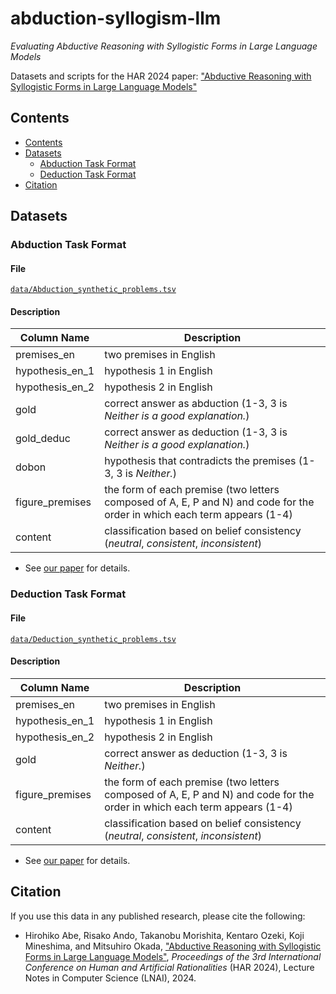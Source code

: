 # abduction-syllogism-llm
_Evaluating Abductive Reasoning with Syllogistic Forms in Large Language Models_

Datasets and scripts for the HAR 2024 paper: ["Abductive Reasoning with Syllogistic Forms in Large Language Models"]()

## Contents

- [Contents](#contents)
- [Datasets](#datasets)
  - [Abduction Task Format](#abduction-task-format)
  - [Deduction Task Format](#deduction-task-format)
- [Citation](#citation)

## Datasets

### Abduction Task Format

#### File

[`data/Abduction_synthetic_problems.tsv`](https://github.com/kmineshima/abduction-syllogism-llm/blob/main/data/Abduction_synthetic_problems.tsv)

#### Description

| Column Name | Description |
| ---- | ---- |
| premises_en | two premises in English |
| hypothesis_en_1 | hypothesis 1 in English |
| hypothesis_en_2 | hypothesis 2 in English |
| gold | correct answer as abduction (1-3, 3 is *Neither is a good explanation.*) |
| gold_deduc | correct answer as deduction (1-3, 3 is *Neither is a good explanation.*) |
| dobon | hypothesis that contradicts the premises (1-3, 3 is *Neither.*) |
| figure_premises | the form of each premise (two letters composed of A, E, P and N) and code for the order in which each term appears (1-4) |
| content | classification based on belief consistency (*neutral*, *consistent*, *inconsistent*) |



- See [our paper](#citation) for details.

### Deduction Task Format

#### File

[`data/Deduction_synthetic_problems.tsv`](https://github.com/kmineshima/abduction-syllogism-llm/blob/main/data/Deduction_synthetic_problems.tsv)

#### Description

| Column Name | Description |
| ---- | ---- |
| premises_en | two premises in English |
| hypothesis_en_1 | hypothesis 1 in English |
| hypothesis_en_2 | hypothesis 2 in English |
| gold | correct answer as deduction (1-3, 3 is *Neither.*) |
| figure_premises | the form of each premise (two letters composed of A, E, P and N) and code for the order in which each term appears (1-4) |
| content | classification based on belief consistency (*neutral*, *consistent*, *inconsistent*) |

- See [our paper](#citation) for details.
<!-- - **NOTE:** One of the five hypotheses is "none of them". -->

## Citation

If you use this data in any published research, please cite the following:

- Hirohiko Abe, Risako Ando, Takanobu Morishita, Kentaro Ozeki, Koji Mineshima, and Mitsuhiro Okada, ["Abductive Reasoning with Syllogistic Forms in Large Language Models"](), *Proceedings of the 3rd International Conference on Human and Artificial Rationalities* (HAR 2024), Lecture Notes in Computer Science (LNAI), 2024.

<!-- ```
@InProceedings{ando-et-al-2024-euler-diagrams-llm,
author="Ando, Risako and Ozeki, Kentaro and Morishita, Takanobu and Abe, Hirohiko and Mineshima, Koji and Okada, Mitsuhiro",
editor="Lemanski, Jens and Johansen, Mikkel Willum and Manalo, Emmanuel
and Viana, Petrucio and Bhattacharjee, Reetu and Burns, Richard",
title="Can Euler Diagrams Improve Syllogistic Reasoning in Large Language Models?",
booktitle="Diagrammatic Representation and Inference",
series="Lecture Notes in Computer Science (LNAI)",
volume="14981",
year="2024",
publisher="Springer",
pages="232--248",
doi="https://doi.org/10.1007/978-3-031-71291-3_19"
}
``` -->
